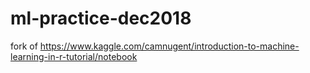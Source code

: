 # ml-practice-dec2018
fork of https://www.kaggle.com/camnugent/introduction-to-machine-learning-in-r-tutorial/notebook
